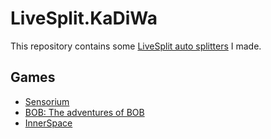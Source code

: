 # LiveSplit.KaDiWa

This repository contains some [LiveSplit auto splitters](https://github.com/LiveSplit/LiveSplit.AutoSplitters) I made.

## Games
- [Sensorium](https://store.steampowered.com/app/1307870/Sensorium/)
- [BOB: The adventures of BOB](https://github.com/TadCordle/tadcordle.github.io/releases/download/0.1/BOB_the_adventures_of_BOB.exe)
- [InnerSpace](https://www.innerspacegame.com/)
